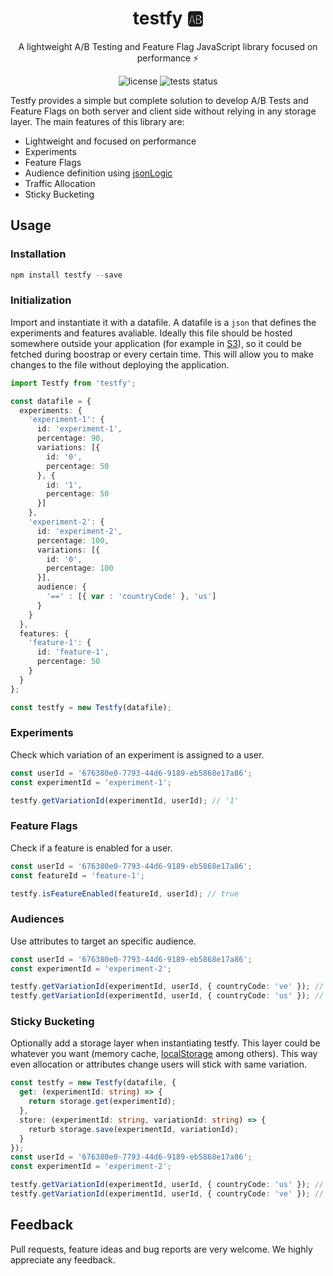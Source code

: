 <h1 align="center">
  testfy 🆎
</h1>

<p align="center">
  A lightweight A/B Testing and Feature Flag JavaScript library focused on performance ⚡️
</p>
<p align="center">
  <img alt="license" src="https://img.shields.io/badge/license-MIT-blue.svg">
  <img alt="tests status" src="https://github.com/andresz1/size-limit-action/workflows/test/badge.svg">
</p>

Testfy provides a simple but complete solution to develop A/B Tests and Feature Flags on both server and client side without relying in any storage layer. The main features of this library are:
- Lightweight and focused on performance
- Experiments
- Feature Flags
- Audience definition using [jsonLogic](http://jsonlogic.com/)
- Traffic Allocation
- Sticky Bucketing


## Usage

### Installation
```ts
npm install testfy --save
```

### Initialization
Import and instantiate it with a datafile. A datafile is a `json` that defines the experiments and features avaliable. Ideally this file should be hosted somewhere outside your application (for example in [S3](https://aws.amazon.com/s3/)), so it could be fetched during boostrap or every certain time. This will allow you to make changes to the file without deploying the application.

```ts
import Testfy from 'testfy';

const datafile = {
  experiments: {
    'experiment-1': {
      id: 'experiment-1',
      percentage: 90,
      variations: [{
        id: '0',
        percentage: 50
      }, {
        id: '1',
        percentage: 50
      }]
    },
    'experiment-2': {
      id: 'experiment-2',
      percentage: 100,
      variations: [{
        id: '0',
        percentage: 100
      }],
      audience: {
        '==' : [{ var : 'countryCode' }, 'us']
      }
    }
  },
  features: {
    'feature-1': {
      id: 'feature-1',
      percentage: 50
    }
  }
};

const testfy = new Testfy(datafile);
```

### Experiments
Check which variation of an experiment is assigned to a user.

```js
const userId = '676380e0-7793-44d6-9189-eb5868e17a86';
const experimentId = 'experiment-1';

testfy.getVariationId(experimentId, userId); // '1'
```

### Feature Flags
Check if a feature is enabled for a user.

```ts
const userId = '676380e0-7793-44d6-9189-eb5868e17a86';
const featureId = 'feature-1';

testfy.isFeatureEnabled(featureId, userId); // true
```

### Audiences
Use attributes to target an specific audience.

```ts
const userId = '676380e0-7793-44d6-9189-eb5868e17a86';
const experimentId = 'experiment-2';

testfy.getVariationId(experimentId, userId, { countryCode: 've' }); // null
testfy.getVariationId(experimentId, userId, { countryCode: 'us' }); // '0'
```

### Sticky Bucketing
Optionally add a storage layer when instantiating testfy. This layer could be whatever you want (memory cache, [localStorage](https://developer.mozilla.org/en-US/docs/Web/API/Window/localStorage) among others). This way even allocation or attributes change users will stick with same variation.

```ts
const testfy = new Testfy(datafile, {
  get: (experimentId: string) => {
    return storage.get(experimentId);
  },
  store: (experimentId: string, variationId: string) => {
    returb storage.save(experimentId, variationId);
  }
});
const userId = '676380e0-7793-44d6-9189-eb5868e17a86';
const experimentId = 'experiment-2';

testfy.getVariationId(experimentId, userId, { countryCode: 'us' }); // '0'
testfy.getVariationId(experimentId, userId, { countryCode: 've' }); // '0'
```

## Feedback

Pull requests, feature ideas and bug reports are very welcome. We highly appreciate any feedback.
